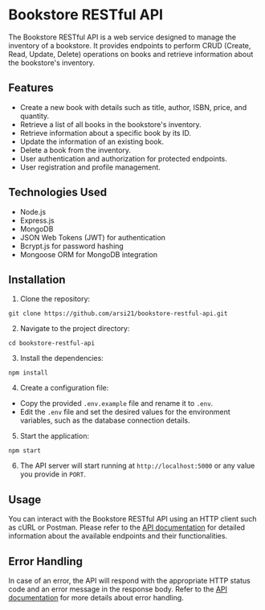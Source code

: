 # Bookstore RESTful API

The Bookstore RESTful API is a web service designed to manage the inventory of a bookstore. It provides endpoints to perform CRUD (Create, Read, Update, Delete) operations on books and retrieve information about the bookstore's inventory.

## Features

- Create a new book with details such as title, author, ISBN, price, and quantity.
- Retrieve a list of all books in the bookstore's inventory.
- Retrieve information about a specific book by its ID.
- Update the information of an existing book.
- Delete a book from the inventory.
- User authentication and authorization for protected endpoints.
- User registration and profile management.

## Technologies Used

- Node.js
- Express.js
- MongoDB
- JSON Web Tokens (JWT) for authentication
- Bcrypt.js for password hashing
- Mongoose ORM for MongoDB integration

## Installation

1. Clone the repository:

```
git clone https://github.com/arsi21/bookstore-restful-api.git
```

2. Navigate to the project directory:

```
cd bookstore-restful-api
```

3. Install the dependencies:

```
npm install
```

4. Create a configuration file:

- Copy the provided `.env.example` file and rename it to `.env`.
- Edit the `.env` file and set the desired values for the environment variables, such as the database connection details.

5. Start the application:

```
npm start
```

6. The API server will start running at `http://localhost:5000` or any value you provide in `PORT`.

## Usage

You can interact with the Bookstore RESTful API using an HTTP client such as cURL or Postman. Please refer to the [API documentation](./API_DOCUMENTATION.md) for detailed information about the available endpoints and their functionalities.

## Error Handling

In case of an error, the API will respond with the appropriate HTTP status code and an error message in the response body. Refer to the [API documentation](./API_DOCUMENTATION.md) for more details about error handling.